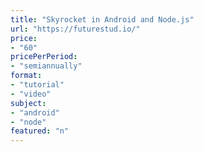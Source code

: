 ```yaml
---
title: "Skyrocket in Android and Node.js"
url: "https://futurestud.io/"
price: 
- "60"
pricePerPeriod: 
- "semiannually"
format: 
- "tutorial"
- "video"
subject: 
- "android"
- "node"
featured: "n"
---
```

